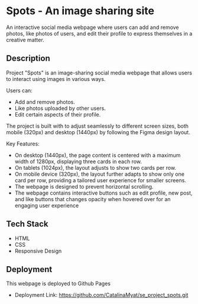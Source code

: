 # Spots - An image sharing site

An interactive social media webpage where users can add and remove photos, like photos of users, and edit their profile to express themselves in a creative matter.

## Description

Project "Spots" is an image-sharing social media webpage that allows users to interact using images in various ways.

Users can:

- Add and remove photos.
- Like photos uploaded by other users.
- Edit certain aspects of their profile.

The project is built with to adjust seamlessly to different screen sizes, both mobile (320px) and desktop (1440px) by following the Figma design layout.

Key Features:

- On desktop (1440px), the page content is centered with a maximum width of 1280px, displaying three cards in each row.
- On tablets (1024px), the layout adjusts to show two cards per row.
- On mobile device (320px), the layout further adapts to show only one card per row, providing a tailored user experience for smaller screens.
- The webpage is designed to prevent horizontal scrolling.
- The webpage contains interactive buttons such as edit profile, new post, and like buttons that changes opacity when hovered over for an engaging user experience

## Tech Stack

- HTML
- CSS
- Responsive Design

## Deployment

This webpage is deployed to Github Pages

- Deployment Link: https://github.com/CatalinaMyat/se_project_spots.git
